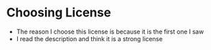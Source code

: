 # Choosing License
* The reason I choose this license is because it is the first one I saw
* I read the description and think it is a strong license